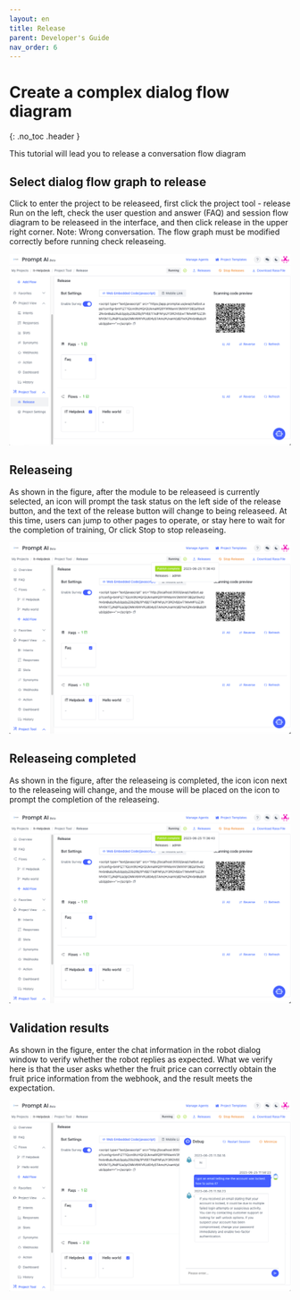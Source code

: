 ```yaml
---
layout: en
title: Release
parent: Developer's Guide
nav_order: 6
---
```


# Create a complex dialog flow diagram
{: .no_toc .header }

This tutorial will lead you to release a conversation flow diagram

## Select dialog flow graph to release

Click to enter the project to be releaseed, first click the project tool - release Run on the left, check the user question and answer (FAQ) and session flow diagram to be releaseed in the interface, and then click release in the upper right corner. Note: Wrong conversation.
The flow graph must be modified correctly before running check releaseing.

![01-publish.png](/assets/images/tutorial/flow/publish/01-publish.png)

## Releaseing

As shown in the figure, after the module to be releaseed is currently selected, an icon will prompt the task status on the left side of the release button, and the text of the release button will change to being releaseed. At this time, users can jump to other pages to operate, or stay here to wait for the completion of training,
Or click Stop to stop releaseing.

![02-publishing.png](/assets/images/tutorial/flow/publish/02-publish.png)

## Releaseing completed

As shown in the figure, after the releaseing is completed, the icon icon next to the releaseing will change, and the mouse will be placed on the icon to prompt the completion of the releaseing.

![03-publish-success.png](/assets/images/tutorial/flow/publish/03-publish.png)

## Validation results

As shown in the figure, enter the chat information in the robot dialog window to verify whether the robot replies as expected.
What we verify here is that the user asks whether the fruit price can correctly obtain the fruit price information from the webhook, and the result meets the expectation.

![04-publish-confirm](/assets/images/tutorial/flow/publish/04-publish.png)
